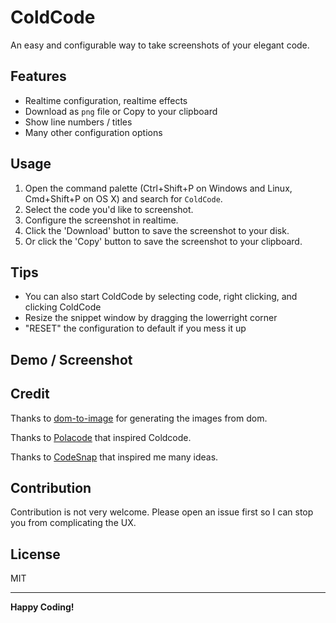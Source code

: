 # ColdCode

An easy and configurable way to take screenshots of your elegant code.

## Features

- Realtime configuration, realtime effects
- Download as `png` file or Copy to your clipboard
- Show line numbers / titles
- Many other configuration options

## Usage

1. Open the command palette (Ctrl+Shift+P on Windows and Linux, Cmd+Shift+P on OS X) and search for `ColdCode`.
2. Select the code you'd like to screenshot.
3. Configure the screenshot in realtime.
4. Click the 'Download' button to save the screenshot to your disk.
5. Or click the 'Copy' button to save the screenshot to your clipboard.

## Tips

- You can also start ColdCode by selecting code, right clicking, and clicking ColdCode
- Resize the snippet window by dragging the lowerright corner
- "RESET" the configuration to default if you mess it up

## Demo / Screenshot

## Credit

Thanks to [dom-to-image](https://github.com/tsayen/dom-to-image) for generating the images from dom.

Thanks to [Polacode](https://github.com/octref/polacode) that inspired Coldcode.

Thanks to [CodeSnap](https://github.com/kufii/CodeSnap) that inspired me many ideas.

## Contribution

Contribution is not very welcome. Please open an issue first so I can stop you from complicating the UX.

## License

MIT

---

**Happy Coding!**
